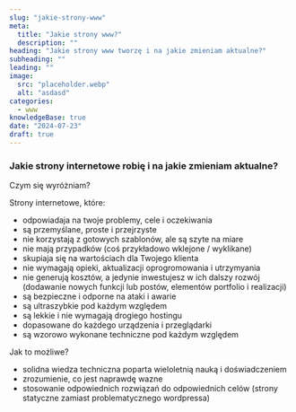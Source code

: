 ```yaml
---
slug: "jakie-strony-www"
meta:
  title: "Jakie strony www?"
  description: ""
heading: "Jakie strony www tworzę i na jakie zmieniam aktualne?"
subheading: ""
leading: ""
image:
  src: "placeholder.webp"
  alt: "asdasd"
categories:
  - www
knowledgeBase: true
date: "2024-07-23"
draft: true
---
```


### Jakie strony internetowe robię i na jakie zmieniam aktualne?

Czym się wyróżniam?

Strony internetowe, które:

- odpowiadaja na twoje problemy, cele i oczekiwania
- są przemyślane, proste i przejrzyste
- nie korzystają z gotowych szablonów, ale są szyte na miare
- nie mają przypadków (coś przykładowo wklejone / wyklikane)
- skupiaja się na wartościach dla Twojego klienta
- nie wymagają opieki, aktualizacji oprogromowania i utrzymyania
- nie generują kosztów, a jedynie inwestujesz w ich dalszy rozwój (dodawanie nowych funkcji lub postów, elementów portfolio i realizacji)
- są bezpieczne i odporne na ataki i awarie
- są ultraszybkie pod każdym względem
- są lekkie i nie wymagają drogiego hostingu
- dopasowane do każdego urządzenia i przeglądarki
- są wzorowo wykonane techniczne pod każdym względem

Jak to możliwe?

- solidna wiedza techniczna poparta wieloletnią nauką i doświadczeniem
- zrozumienie, co jest naprawdę wazne
- stosowanie odpowiednich rozwiązań do odpowiednich celów (strony statyczne zamiast problematycznego wordpressa)
